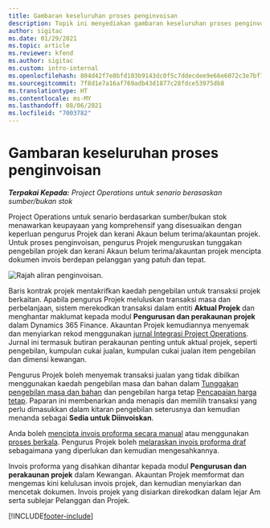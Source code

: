 ```yaml
---
title: Gambaran keseluruhan proses penginvoisan
description: Topik ini menyediakan gambaran keseluruhan proses penginvoisan dalam Project Operations untuk senario berdasarkan sumber/bukan stok.
author: sigitac
ms.date: 01/29/2021
ms.topic: article
ms.reviewer: kfend
ms.author: sigitac
ms.custom: intro-internal
ms.openlocfilehash: 804d42f7e8bfd103b9143dc0f5c7ddecdee9e66e6072c3e7bf76b2a8c549cf55
ms.sourcegitcommit: 7f8d1e7a16af769adb43d1877c28fdce53975db8
ms.translationtype: HT
ms.contentlocale: ms-MY
ms.lasthandoff: 08/06/2021
ms.locfileid: "7003782"
---
```

# <a name="invoicing-process-overview"></a>Gambaran keseluruhan proses penginvoisan

_**Terpakai Kepada:** Project Operations untuk senario berasaskan sumber/bukan stok_

Project Operations untuk senario berdasarkan sumber/bukan stok menawarkan keupayaan yang komprehensif yang disesuaikan dengan keperluan pengurus Projek dan kerani Akaun belum terima/akauntan projek. Untuk proses penginvoisan, pengurus Projek menguruskan tunggakan pengebilan projek dan kerani Akaun belum terima/akauntan projek mencipta dokumen invois berdepan pelanggan yang patuh dan tepat.

![Rajah aliran penginvoisan.](./media/invoicing-flow.png)

Baris kontrak projek mentakrifkan kaedah pengebilan untuk transaksi projek berkaitan. Apabila pengurus Projek meluluskan transaksi masa dan perbelanjaan, sistem merekodkan transaksi dalam entiti **Aktual Projek** dan menghantar maklumat kepada modul **Pengurusan dan perakaunan projek** dalam Dynamics 365 Finance. Akauntan Projek kemudiannya menyemak dan menyiarkan rekod menggunakan [jurnal Integrasi Project Operations](../project-accounting/project-operations-integration-journal.md). Jurnal ini termasuk butiran perakaunan penting untuk aktual projek, seperti pengebilan, kumpulan cukai jualan, kumpulan cukai jualan item pengebilan dan dimensi kewangan.

Pengurus Projek boleh menyemak transaksi jualan yang tidak dibilkan menggunakan kaedah pengebilan masa dan bahan dalam [Tunggakan pengebilan masa dan bahan](../proforma-invoicing/manage-billing-backlog.md#time-and-material-billing-backlog) dan pengebilan harga tetap [Pencapaian harga tetap](../proforma-invoicing/manage-billing-backlog.md#fixed-price-milestones). Paparan ini membenarkan anda menapis dan memilih transaksi yang perlu dimasukkan dalam kitaran pengebilan seterusnya dan kemudian menanda sebagai **Sedia untuk Diinvoiskan**.

Anda boleh [mencipta invois proforma secara manual](../proforma-invoicing/create-manual-proforma-invoice.md) atau menggunakan [proses berkala](../proforma-invoicing/configure-automated-invoice-creation.md). Pengurus Projek boleh [melaraskan invois proforma draf](../proforma-invoicing/manage-proforma-invoice.md) sebagaimana yang diperlukan dan kemudian mengesahkannya.

Invois proforma yang disahkan dihantar kepada modul **Pengurusan dan perakaunan projek** dalam Kewangan. Akauntan Projek memformat dan mengemas kini kelulusan invois projek, dan kemudian menyiarkan dan mencetak dokumen. Invois projek yang disiarkan direkodkan dalam lejar Am serta sublejar Pelanggan dan Projek.


[!INCLUDE[footer-include](../includes/footer-banner.md)]